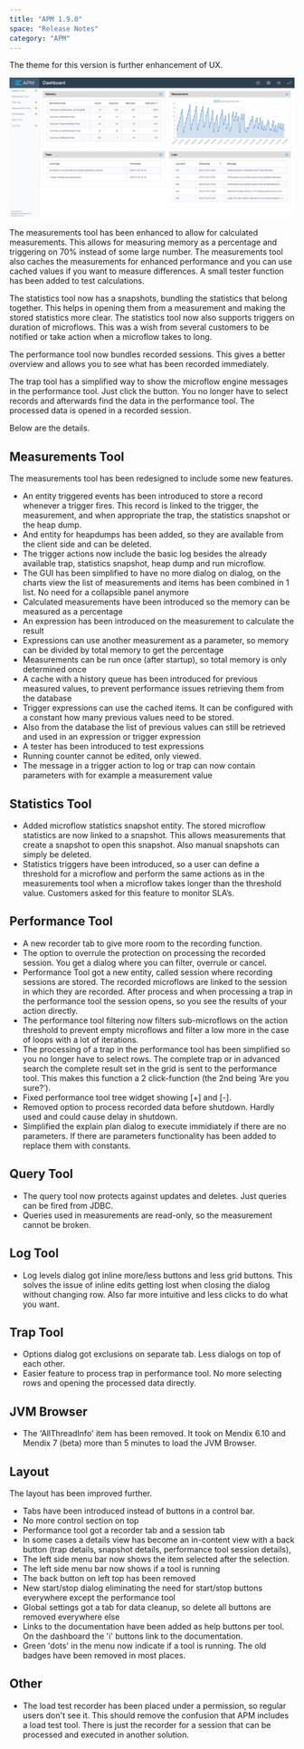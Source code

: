 ```yaml
---
title: "APM 1.9.0"
space: "Release Notes"
category: "APM"
---
```

The theme for this version is further enhancement of UX. 

![](attachments/apm-1.9.0/Dashboard_1.9.0.png)

The measurements tool has been enhanced to allow for calculated measurements. This allows for 
measuring memory as a percentage and triggering on 70% instead of some large number. The measurements tool
also caches the measurements for enhanced performance and you can use cached values if you want to measure 
differences. A small tester function has been added to test calculations.

The statistics tool now has a snapshots, bundling the statistics that belong together. 
This helps in opening them from a measurement and making the stored statistics more clear.
The statistics tool now also supports triggers on duration of microflows. This was a wish from several customers
to be notified or take action when a microflow takes to long.

The performance tool now bundles recorded sessions. This gives a better overview and allows you to see 
what has been recorded immediately.

The trap tool has a simplified way to show the microflow engine messages in the performance tool. 
Just click the button. You no longer have to select records and afterwards find the data in the 
performance tool. The processed data is opened in a recorded session.

Below are the details.

## Measurements Tool
The measurements tool has been redesigned to include some new features.
* An entity triggered events has been introduced to store a record whenever a trigger fires. This record is linked to the trigger, the measurement, and when appropriate the trap, the statistics snapshot or the heap dump.
* And entity for heapdumps has been added, so they are available from the client side and can be deleted.
* The trigger actions now include the basic log besides the already available trap, statistics snapshot, heap dump and run microflow.
* The GUI has been simplified to have no more dialog on dialog, on the charts view the list of measurements and items has been combined in 1 list. No need for a collapsible panel anymore
* Calculated measurements have been introduced so the memory can be measured as a percentage
* An expression has been introduced on the measurement to calculate the result
* Expressions can use another measurement as a parameter, so memory can be divided by total memory to get the percentage
* Measurements can be run once (after startup), so total memory is only determined once
* A cache with a history queue has been introduced for previous measured values, to prevent performance issues retrieving them from the database
* Trigger expressions can use the cached items. It can be configured with a constant how many previous values need to be stored.
* Also from the database the list of previous values can still be retrieved and used in an expression or trigger expression
* A tester has been introduced to test expressions
* Running counter cannot be edited, only viewed.
* The message in a trigger action to log or trap can now contain parameters with for example a measurement value 

## Statistics Tool
* Added microflow statistics snapshot entity. The stored microflow statistics are now linked to a snapshot. This allows measurements that create a snapshot to open this snapshot. Also manual snapshots can simply be deleted.
* Statistics triggers have been introduced, so a user can define a threshold for a microflow and perform the same actions as in the measurements tool when a microflow takes longer than the threshold value. Customers asked for this feature to monitor SLA’s.

## Performance Tool
* A new recorder tab to give more room to the recording function.
* The option to overrule the protection on processing the recorded session. You get a dialog where you can filter, overrule or cancel.
* Performance Tool got a new entity, called session where recording sessions are stored. The recorded microflows are linked to the session in which they are recorded. After process and when processing a trap in the performance tool the session opens, so you see the results of your action directly.
* The performance tool filtering now filters sub-microflows on the action threshold to prevent empty microflows and filter a low more in the case of loops with a lot of iterations.
* The processing of a trap in the performance tool has been simplified so you no longer have to select rows. The complete trap or in advanced search the complete result set in the grid is sent to the performance tool. This makes this function a 2 click-function (the 2nd being ‘Are you sure?’).
* Fixed performance tool tree widget showing [+] and [-].
* Removed option to process recorded data before shutdown. Hardly used and could cause delay in shutdown.
* Simplified the explain plan dialog to execute immidiately if there are no parameters. If there are parameters
functionality has been added to replace them with constants.

## Query Tool
* The query tool now protects against updates and deletes. Just queries can be fired from JDBC.
* Queries used in measurements are read-only, so the measurement cannot be broken.

## Log Tool
* Log levels dialog got inline more/less buttons and less grid buttons. This solves the issue of inline edits getting lost when closing the dialog without changing row. Also far more intuitive and less clicks to do what you want.

## Trap Tool
* Options dialog got exclusions on separate tab. Less dialogs on top of each other.
* Easier feature to process trap in performance tool. No more selecting rows and opening the processed data directly.

## JVM Browser
* The 'AllThreadInfo' item has been removed. It took on Mendix 6.10 and Mendix 7 (beta) more than 5 minutes to 
load the JVM Browser.

## Layout
The layout has been improved further.

* Tabs have been introduced instead of buttons in a control bar.
* No more control section on top
* Performance tool got a recorder tab and a session tab
* In some cases a details view has become an in-content view with a back button (trap details, snapshot details, performance tool session details), 
* The left side menu bar now shows the item selected after the selection.
* The left side menu bar now shows if a tool is running
* The back button on left top has been removed
* New start/stop dialog eliminating the need for start/stop buttons everywhere except the performance tool
* Global settings got a tab for data cleanup, so delete all buttons are removed everywhere else
* Links to the documentation have been added as help buttons per tool. On the dashboard the 'i' buttons link
to the documentation.
* Green 'dots' in the menu now indicate if a tool is running. The old badges have been removed in most places.

## Other
* The load test recorder has been placed under a permission, so regular users don't see it. This should remove the
confusion that APM includes a load test tool. There is just the recorder for a session that can be processed and executed
in another solution.
